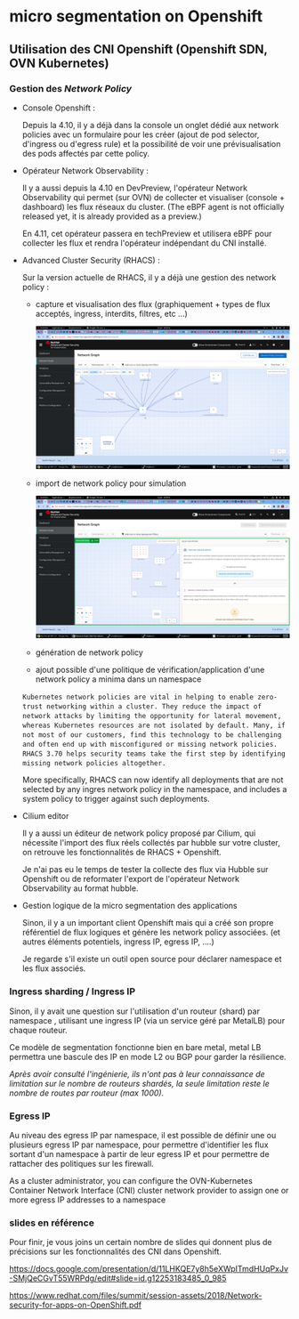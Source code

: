 # micro segmentation on Openshift

## Utilisation des CNI Openshift (Openshift SDN, OVN Kubernetes)

### Gestion des _Network Policy_

* Console Openshift : 

    Depuis la 4.10, il y a déjà dans la console un onglet dédié aux network policies avec un formulaire pour les créer (ajout de pod selector, d'ingress ou d'egress rule) et la possibilité de voir une prévisualisation des pods affectés par cette policy.

* Opérateur Network Observability :

    Il y a aussi depuis la 4.10 en DevPreview, l'opérateur Network Observability qui permet (sur OVN) de collecter et visualiser (console + dashboard) les flux réseaux du cluster.  (The eBPF agent is not officially released yet, it is already provided as a preview.)
    
    En 4.11, cet opérateur passera en techPreview et utilisera eBPF pour collecter les flux et rendra l'opérateur indépendant du CNI installé.

* Advanced Cluster Security (RHACS) :
 
   Sur la version actuelle de RHACS, il y a déjà une gestion des network policy : 
   
     * capture et visualisation des flux (graphiquement + types de flux acceptés, ingress, interdits, filtres, etc ...)
             
        [![Graphes](https://github.com/fdavalo/microseg/blob/main/acs-netpol-graph.png?raw=true)](netpol-graph.png)
     
     * import de network policy pour simulation 

     	[![Simulation](https://github.com/fdavalo/microseg/blob/main/acs-netpol-sim.png?raw=true)](acs-netpol-sim.png)

     * génération de network policy
     
     * ajout possible d'une politique de vérification/application d'une network policy a minima dans un namespace

    `Kubernetes network policies are vital in helping to enable zero-trust networking within a cluster. They reduce the impact of network attacks by limiting the opportunity for lateral movement, whereas Kubernetes resources are not isolated by default. Many, if not most of our customers, find this technology to be challenging and often end up with misconfigured or missing network policies. RHACS 3.70 helps security teams take the first step by identifying missing network policies altogether.`
    
    More specifically, RHACS  can now identify all deployments that are not selected by any ingres  network policy in the namespace, and includes a system policy to trigger against such deployments.  


* Cilium editor

    Il y a aussi un éditeur de network policy proposé par Cilium, qui nécessite l'import des flux réels collectés par hubble sur votre cluster, on retrouve les fonctionnalités de RHACS + Openshift.
    
    Je n'ai pas eu le temps de tester la collecte des flux via Hubble sur Openshift ou de reformater l'export de l'opérateur Network Observability au format hubble.

* Gestion logique de la micro segmentation des applications

    Sinon, il y a un important client Openshift mais qui a créé son propre référentiel de flux logiques et génère les network policy associées. (et autres éléments potentiels, ingress IP, egress IP, ....)

    Je regarde s'il existe un outil open source pour déclarer namespace et les flux associés.

### Ingress sharding / Ingress IP

   Sinon, il y avait une question sur l'utilisation d'un routeur (shard) par namespace , utilisant une ingress IP (via un service géré par MetalLB) pour chaque routeur.
 
   Ce modèle de segmentation fonctionne bien en bare metal, metal LB permettra une bascule des IP en mode L2 ou BGP pour garder la résilience.
    
   _Après avoir consulté l'ingénierie, ils n'ont pas à leur connaissance de limitation sur le nombre de routeurs shardés, la seule limitation reste le nombre de routes par routeur (max 1000)._

### Egress IP

   Au niveau des egress IP par namespace, il est possible de définir une ou plusieurs egress IP par namespace, pour permettre d'identifier les flux sortant d'un namespace à partir de leur egress IP et pour permettre de rattacher des politiques sur les firewall.

   As a cluster administrator, you can configure the OVN-Kubernetes Container Network Interface (CNI) cluster network provider to assign one or more egress IP addresses to a namespace

### slides en référence

   Pour finir, je vous joins un certain nombre de slides qui donnent plus de précisions sur les fonctionnalités des CNI dans Openshift.

https://docs.google.com/presentation/d/11LHKQE7y8h5eXWpITmdHUqPxJv-SMjQeCGvT55WRPdg/edit#slide=id.g12253183485_0_985

https://www.redhat.com/files/summit/session-assets/2018/Network-security-for-apps-on-OpenShift.pdf
